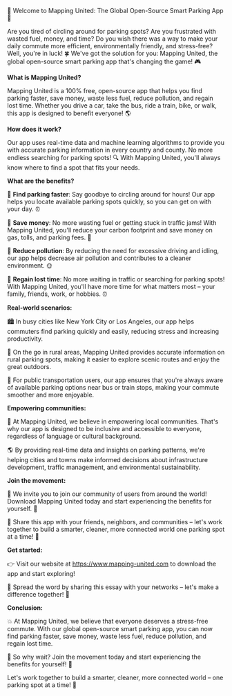 🚀 Welcome to Mapping United: The Global Open-Source Smart Parking App 🚀

Are you tired of circling around for parking spots? Are you frustrated with wasted fuel, money, and time? Do you wish there was a way to make your daily commute more efficient, environmentally friendly, and stress-free? Well, you're in luck! 🍀 We've got the solution for you: Mapping United, the global open-source smart parking app that's changing the game! 🎮

**What is Mapping United?**

Mapping United is a 100% free, open-source app that helps you find parking faster, save money, waste less fuel, reduce pollution, and regain lost time. Whether you drive a car, take the bus, ride a train, bike, or walk, this app is designed to benefit everyone! 🌎

**How does it work?**

Our app uses real-time data and machine learning algorithms to provide you with accurate parking information in every country and county. No more endless searching for parking spots! 🔍 With Mapping United, you'll always know where to find a spot that fits your needs.

**What are the benefits?**

🌟 **Find parking faster**: Say goodbye to circling around for hours! Our app helps you locate available parking spots quickly, so you can get on with your day. ⏰

💸 **Save money**: No more wasting fuel or getting stuck in traffic jams! With Mapping United, you'll reduce your carbon footprint and save money on gas, tolls, and parking fees. 💸

🌿 **Reduce pollution**: By reducing the need for excessive driving and idling, our app helps decrease air pollution and contributes to a cleaner environment. 🌞

💪 **Regain lost time**: No more waiting in traffic or searching for parking spots! With Mapping United, you'll have more time for what matters most – your family, friends, work, or hobbies. ⏰

**Real-world scenarios:**

🏙️ In busy cities like New York City or Los Angeles, our app helps commuters find parking quickly and easily, reducing stress and increasing productivity.

🚗 On the go in rural areas, Mapping United provides accurate information on rural parking spots, making it easier to explore scenic routes and enjoy the great outdoors.

🚌 For public transportation users, our app ensures that you're always aware of available parking options near bus or train stops, making your commute smoother and more enjoyable.

**Empowering communities:**

💪 At Mapping United, we believe in empowering local communities. That's why our app is designed to be inclusive and accessible to everyone, regardless of language or cultural background.

🌎 By providing real-time data and insights on parking patterns, we're helping cities and towns make informed decisions about infrastructure development, traffic management, and environmental sustainability.

**Join the movement:**

🚀 We invite you to join our community of users from around the world! Download Mapping United today and start experiencing the benefits for yourself. 📲

🤝 Share this app with your friends, neighbors, and communities – let's work together to build a smarter, cleaner, more connected world one parking spot at a time! 🌟

**Get started:**

👉 Visit our website at https://www.mapping-united.com to download the app and start exploring!

🎉 Spread the word by sharing this essay with your networks – let's make a difference together! 📢

**Conclusion:**

💥 At Mapping United, we believe that everyone deserves a stress-free commute. With our global open-source smart parking app, you can now find parking faster, save money, waste less fuel, reduce pollution, and regain lost time.

🌟 So why wait? Join the movement today and start experiencing the benefits for yourself! 🎉

Let's work together to build a smarter, cleaner, more connected world – one parking spot at a time! 🌊